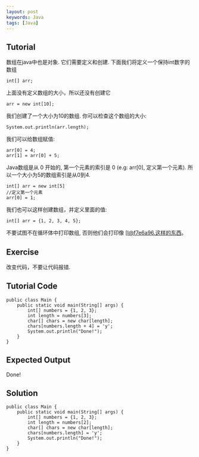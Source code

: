 ```yaml
---
layout: post
keywords: Java
tags: [Java]
---
```


Tutorial
--------

数组在java中也是对象. 它们需要定义和创建. 下面我们将定义一个保持int数字的数组

    int[] arr;

上面没有定义数组的大小，所以还没有创建它

    arr = new int[10];

我们创建了一个大小为10的数组. 你可以检查这个数组的大小:

    System.out.println(arr.length);

我们可以给数组赋值:

    arr[0] = 4;
    arr[1] = arr[0] + 5;
    
Java数组是从 0 开始的, 第一个元素的索引是 0 (e.g: arr[0], 定义第一个元素). 所以一个大小为5的数组索引是从0到4.

    int[] arr = new int[5]
    //定义第一个元素
    arr[0] = 1;

我们也可以这样创建数组，并定义里面的值:

    int[] arr = {1, 2, 3, 4, 5};

不要试图不在循环体中打印数组, 否则他们会打印像 [I@f7e6a96.这样的东西。

Exercise
--------

改变代码，不要让代码报错.

Tutorial Code
-------------

    public class Main {
        public static void main(String[] args) {
            int[] numbers = {1, 2, 3};
            int length = numbers[3];
            char[] chars = new char[length];
            chars[numbers.length + 4] = 'y';
            System.out.println("Done!");
        }
    }

Expected Output
---------------

Done!

Solution
--------
    public class Main {
        public static void main(String[] args) {
            int[] numbers = {1, 2, 3};
            int length = numbers[2];
            char[] chars = new char[length];
            chars[numbers.length] = 'y';
            System.out.println("Done!");
        }
    }
